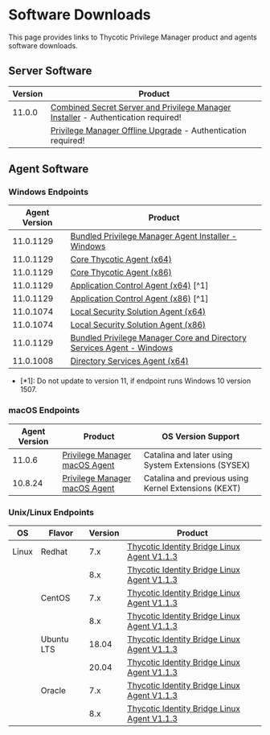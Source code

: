 [title]: # (Software Downloads)
[tags]: # (links)
[priority]: # (1502)
# Software Downloads

This page provides links to Thycotic Privilege Manager product and agents software downloads.

## Server Software

| Version | Product |
| ----- | ----- |
| 11.0.0 | [Combined Secret Server and Privilege Manager Installer](https://thycotic.force.com/support/s/download-onprem) - Authentication required! |
| | [Privilege Manager Offline Upgrade](https://thycotic.force.com/support/s/download-onprem) - Authentication required! |

## Agent Software

### Windows Endpoints

| Agent Version | Product |
| ----- | ----- |
| 11.0.1129 | [Bundled Privilege Manager Agent Installer - Windows](https://tmsnuget.thycotic.com/software/Agents/ThycoticAgentsInstaller_x86_11_0_1129.exe) |
| 11.0.1129 | [Core Thycotic Agent (x64)](https://tmsnuget.thycotic.com/software/Agents/ThycoticAgent_x64_11_0_1129.msi) |
| 11.0.1129 | [Core Thycotic Agent (x86)](https://tmsnuget.thycotic.com/software/Agents/ThycoticAgent_x86_11_0_1129.msi) |
| 11.0.1129 | [Application Control Agent (x64)](https://tmsnuget.thycotic.com/software/Agents/Thycotic_ApplicationControlAgent_x64_11_0_1129.msi) [^1] |
| 11.0.1129 | [Application Control Agent (x86)](https://tmsnuget.thycotic.com/software/Agents/Thycotic_ApplicationControlAgent_x86_11_0_1129.msi) [^1] |
| 11.0.1074 | [Local Security Solution Agent (x64)](https://tmsnuget.thycotic.com/software/Agents/Thycotic_LocalSecurityAgent_x64_11_0_1074.msi) |
| 11.0.1074 | [Local Security Solution Agent (x86)](https://tmsnuget.thycotic.com/software/Agents/Thycotic_LocalSecurityAgent_x86_11_0_1074.msi) |
| 11.0.1129 | [Bundled Privilege Manager Core and Directory Services Agent - Windows](https://tmsnuget.thycotic.com/software/Agents/ThycoticDirectoryServicesInstaller_x86_11_0_1129.exe) |
| 11.0.1008 | [Directory Services Agent (x64)](https://tmsnuget.thycotic.com/software/Agents/Thycotic_DirectoryServicesAgent_x64_11_0_1008.msi) |

* [*1]: Do not update to version 11, if endpoint runs Windows 10 version 1507.

### macOS Endpoints

| Agent Version | Product | OS Version Support|
| ----- | ----- | ----- |
| 11.0.6 | [Privilege Manager macOS Agent](https://tmsnuget.thycotic.com/software/Agents/ThycoticManagementAgent-11.0.6.dmg) | Catalina and later using System Extensions (SYSEX) |
| 10.8.24 | [Privilege Manager macOS Agent](https://tmsnuget.thycotic.com/software/Agents/ThycoticManagementAgent-10.8.24.dmg) | Catalina and previous using Kernel Extensions (KEXT) |

### Unix/Linux Endpoints

| OS | Flavor | Version | Product |
| ----- | ----- | ----- | ----- |
| Linux | Redhat | 7.x | [Thycotic Identity Bridge Linux Agent V1.1.3](https://tmsnuget.thycotic.com/software/IdBridge/pmagent_x86_64_v1.1.3.79_rhel7.rpm) |
| | | 8.x | [Thycotic Identity Bridge Linux Agent V1.1.3](https://tmsnuget.thycotic.com/software/IdBridge/pmagent_x86_64_v1.1.3.79_rhel8.rpm) |
| | CentOS | 7.x | [Thycotic Identity Bridge Linux Agent V1.1.3](https://tmsnuget.thycotic.com/software/IdBridge/pmagent_x86_64_v1.1.3.79_centos7.rpm) |
| | | 8.x | [Thycotic Identity Bridge Linux Agent V1.1.3](https://tmsnuget.thycotic.com/software/IdBridge/pmagent_x86_64_v1.1.3.79_centos8.rpm) |
| | Ubuntu LTS | 18.04 | [Thycotic Identity Bridge Linux Agent V1.1.3](https://tmsnuget.thycotic.com/software/IdBridge/pmagent_x86_64_v1.1.3.79_ubuntu18.deb) |
| | | 20.04 | [Thycotic Identity Bridge Linux Agent V1.1.3](https://tmsnuget.thycotic.com/software/IdBridge/pmagent_x86_64_v1.1.3.79_ubuntu20.deb) |
| | Oracle | 7.x | [Thycotic Identity Bridge Linux Agent V1.1.3](https://tmsnuget.thycotic.com/software/IdBridge/pmagent_x86_64_v1.1.3.79_oraclelinux7.rpm) |
| | | 8.x | [Thycotic Identity Bridge Linux Agent V1.1.3](https://tmsnuget.thycotic.com/software/IdBridge/pmagent_x86_64_v1.1.3.79_oraclelinux8.rpm) |
